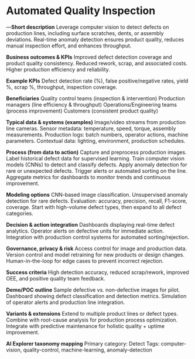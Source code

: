 # Automated Quality Inspection

—**Short description**
Leverage computer vision to detect defects on production lines, including surface scratches, dents, or assembly deviations. Real-time anomaly detection ensures product quality, reduces manual inspection effort, and enhances throughput.

**Business outcomes & KPIs**
Improved defect detection coverage and product quality consistency.
Reduced rework, scrap, and associated costs.
Higher production efficiency and reliability.

**Example KPIs**
Defect detection rate (%), false positive/negative rates, yield %, scrap %, throughput, inspection coverage.

**Beneficiaries**
Quality control teams (inspection & intervention)
Production managers (line efficiency & throughput)
Operations/Engineering teams (process improvement)
Customers (consistent product quality)

**Typical data & systems (examples)**
Image/video streams from production line cameras.
Sensor metadata: temperature, speed, torque, assembly measurements.
Production logs: batch numbers, operator actions, machine parameters.
Contextual data: lighting, environment, production schedules.

**Process (from data to action)**
Capture and preprocess production images.
Label historical defect data for supervised learning.
Train computer vision models (CNNs) to detect and classify defects.
Apply anomaly detection for rare or unexpected defects.
Trigger alerts or automated sorting on the line.
Aggregate metrics for dashboards to monitor trends and continuous improvement.

**Modeling options**
CNN-based image classification.
Unsupervised anomaly detection for rare defects.
Evaluation: accuracy, precision, recall, F1-score, coverage.
Start with high-volume defect types, then expand to all defect categories.

**Decision & action integration**
Dashboards displaying real-time defect analytics.
Operator alerts on defective units for immediate action.
Integration with production control systems for automated sorting/rejection.

**Governance, privacy & risk**
Access control for image and production data.
Version control and model retraining for new products or design changes.
Human-in-the-loop for edge cases to prevent incorrect rejection.

**Success criteria**
High detection accuracy, reduced scrap/rework, improved OEE, and positive quality team feedback.

**Demo/POC outline**
Sample defective vs. non-defective images for pilot.
Dashboard showing defect classification and detection metrics.
Simulation of operator alerts and production line integration.

**Variants & extensions**
Extend to multiple product lines or defect types.
Combine with root-cause analysis for production process optimization.
Integrate with predictive maintenance for holistic quality + uptime improvement.

**AI Explorer taxonomy mapping**
Primary category: Detect
Tags: computer-vision, quality-control, machine-learning, anomaly-detection